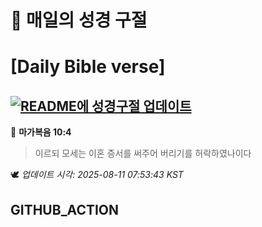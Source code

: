 # 🙏 매일의 성경 구절
# [Daily Bible verse]
## [![README에 성경구절 업데이트](https://github.com/DONGSUKA/first_test/actions/workflows/update-readme-bible.yml/badge.svg)](https://github.com/DONGSUKA/first_test/actions/workflows/update-readme-bible.yml)
<!-- START_BIBLE_VERSE -->
📖 **마가복음 10:4**
> 이르되 모세는 이혼 증서를 써주어 버리기를 허락하였나이다

🕊️ _업데이트 시각: 2025-08-11 07:53:43 KST_
  <!-- END_BIBLE_VERSE -->
## GITHUB_ACTION
